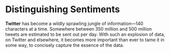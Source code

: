 # Distinguishing Sentiments

**Twitter** has become a wildly sprawling jungle of information—140 characters at a time. Somewhere between 350 million and 500 million tweets are estimated to be sent out per day. With such an explosion of data, on Twitter and elsewhere, it becomes more important than ever to tame it in some way, to concisely capture the essence of the data.
